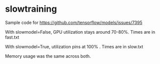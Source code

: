 # slowtraining
Sample code for https://github.com/tensorflow/models/issues/7395

With slowmodel=False, GPU utilization stays around 70-80%. Times are in fast.txt

With slowmodel=True, utilization pins at 100% . Times are in slow.txt

Memory usage was the same across both.
